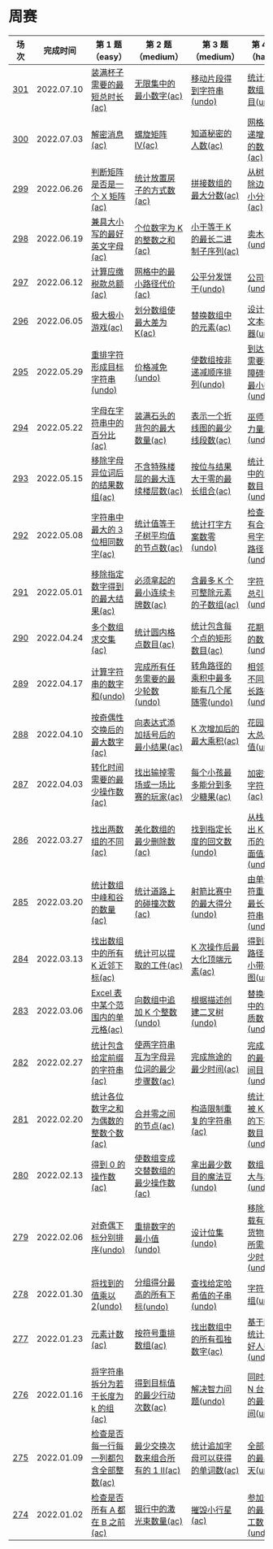 # 周赛

**场次**|**完成时间**|**第 1 题（easy）**|**第 2 题（medium）**|**第 3 题（medium）**|**第 4 题（hard）**
--------|------------|-----------|-----------|-----------|-----------
[301](./第%20301%20场周赛)|2022.07.10|[装满杯子需要的最短总时长(ac)](./第%20301%20场周赛/6112.%20装满杯子需要的最短总时长)|[无限集中的最小数字(ac)](./第%20301%20场周赛/6113.%20无限集中的最小数字)|[移动片段得到字符串(undo)](./第%20301%20场周赛/6114.%20移动片段得到字符串)|[统计理想数组的数目(undo)](./第%20301%20场周赛/6115.%20统计理想数组的数目)
[300](./第%20300%20场周赛)|2022.07.03|[解密消息(ac)](./第%20300%20场周赛/6108.%20解密消息)|[螺旋矩阵 IV(ac)](./第%20300%20场周赛/6109.%20螺旋矩阵%20IV)|[知道秘密的人数(ac)](./第%20300%20场周赛/6110.%20知道秘密的人数)|[网格图中递增路径的数目(ac)](./第%20300%20场周赛/6111.%20网格图中递增路径的数目)
[299](./第%20299%20场周赛)|2022.06.26|[判断矩阵是否是一个 X 矩阵(ac)](./第%20299%20场周赛/6100.%20判断矩阵是否是一个%20X%20矩阵)|[统计放置房子的方式数(ac)](./第%20299%20场周赛/6101.%20统计放置房子的方式数)|[拼接数组的最大分数(ac)](./第%20299%20场周赛/6102.%20拼接数组的最大分数)|[从树中删除边的最小分数(ac)](./第%20299%20场周赛/6103.%20从树中删除边的最小分数)
[298](./第%20298%20场周赛)|2022.06.19|[兼具大小写的最好英文字母(ac)](./第%20298%20场周赛/5242.%20兼具大小写的最好英文字母)|[个位数字为 K 的整数之和(ac)](./第%20298%20场周赛/5243.%20个位数字为%20K%20的整数之和)|[小于等于 K 的最长二进制子序列(ac)](./第%20298%20场周赛/5244.%20小于等于%20K%20的最长二进制子序列)|[卖木头块(undo)](./第%20298%20场周赛/5245.%20卖木头块)
[297](./第%20297%20场周赛)|2022.06.12|[计算应缴税款总额(ac)](./第%20297%20场周赛/6094.%20计算应缴税款总额)|[网格中的最小路径代价(ac)](./第%20297%20场周赛/6095.%20网格中的最小路径代价)|[公平分发饼干(undo)](./第%20297%20场周赛/6096.%20公平分发饼干)|[公司命名(undo)](./第%20297%20场周赛/6097.%20公司命名)
[296](./第%20296%20场周赛)|2022.06.05|[极大极小游戏(ac)](./第%20296%20场周赛/6090.%20极大极小游戏)|[划分数组使最大差为 K(ac)](./第%20296%20场周赛/6091.%20划分数组使最大差为%20K)|[替换数组中的元素(ac)](./第%20296%20场周赛/6092.%20替换数组中的元素)|[设计一个文本编辑器(undo)](./第%20296%20场周赛/6093.%20设计一个文本编辑器)
[295](./第%20295%20场周赛)|2022.05.29|[重排字符形成目标字符串(undo)](./第%20295%20场周赛/6078.%20重排字符形成目标字符串)|[价格减免(undo)](./第%20295%20场周赛/6079.%20价格减免)|[使数组按非递减顺序排列(undo)](./第%20295%20场周赛/6080.%20使数组按非递减顺序排列)|[到达角落需要移除障碍物的最小数目(undo)](./第%20295%20场周赛/6081.%20到达角落需要移除障碍物的最小数目)
[294](./第%20294%20场周赛)|2022.05.22|[字母在字符串中的百分比(ac)](./第%20294%20场周赛/6074.%20字母在字符串中的百分比)|[装满石头的背包的最大数量(ac)](./第%20294%20场周赛/6075.%20装满石头的背包的最大数量)|[表示一个折线图的最少线段数(ac)](./第%20294%20场周赛/6076.%20表示一个折线图的最少线段数)|[巫师的总力量和(undo)](./第%20294%20场周赛/6077.%20巫师的总力量和)
[293](./第%20293%20场周赛)|2022.05.15|[移除字母异位词后的结果数组(ac)](./第%20293%20场周赛/6063.%20移除字母异位词后的结果数组)|[不含特殊楼层的最大连续楼层数(ac)](./第%20293%20场周赛/6064.%20不含特殊楼层的最大连续楼层数)|[按位与结果大于零的最长组合(ac)](./第%20293%20场周赛/6065.%20按位与结果大于零的最长组合)|[统计区间中的整数数目(undo)](./第%20293%20场周赛/6066.%20统计区间中的整数数目)
[292](./第%20292%20场周赛)|2022.05.08|[字符串中最大的 3 位相同数字(ac)](./第%20292%20场周赛/6056.%20字符串中最大的%203%20位相同数字)|[统计值等于子树平均值的节点数(ac)](./第%20292%20场周赛/6057.%20统计值等于子树平均值的节点数)|[统计打字方案数零(undo)](./第%20292%20场周赛/6058.%20统计打字方案数零)|[检查是否有合法括号字符串路径(undo)](./第%20292%20场周赛/6059.%20检查是否有合法括号字符串路径)
[291](./第%20291%20场周赛)|2022.05.01|[移除指定数字得到的最大结果(ac)](./第%20291%20场周赛/6047.%20移除指定数字得到的最大结果)|[必须拿起的最小连续卡牌数(ac)](./第%20291%20场周赛/6048.%20必须拿起的最小连续卡牌数)|[含最多 K 个可整除元素的子数组(ac)](./第%20291%20场周赛/6049.%20含最多%20K%20个可整除元素的子数组)|[字符串的总引力(undo)](./第%20291%20场周赛/6050.%20字符串的总引力)
[290](./第%20290%20场周赛)|2022.04.24|[多个数组求交集(ac)](./第%20290%20场周赛/6041.%20多个数组求交集)|[统计圆内格点数目(ac)](./第%20290%20场周赛/6042.%20统计圆内格点数目)|[统计包含每个点的矩形数目(ac)](./第%20290%20场周赛/6043.%20统计包含每个点的矩形数目)|[花期内花的数目(undo)](./第%20290%20场周赛/6044.%20花期内花的数目)
[289](./第%20289%20场周赛)|2022.04.17|[计算字符串的数字和(undo)](./第%20289%20场周赛/6070.%20计算字符串的数字和)|[完成所有任务需要的最少轮数(undo)](./第%20289%20场周赛/6071.%20完成所有任务需要的最少轮数)|[转角路径的乘积中最多能有几个尾随零(undo)](./第%20289%20场周赛/6072.%20转角路径的乘积中最多能有几个尾随零)|[相邻字符不同的最长路径(undo)](./第%20289%20场周赛/6073.%20相邻字符不同的最长路径)
[288](./第%20288%20场周赛)|2022.04.10|[按奇偶性交换后的最大数字(ac)](./第%20288%20场周赛/6037.%20按奇偶性交换后的最大数字)|[向表达式添加括号后的最小结果(ac)](./第%20288%20场周赛/6038.%20向表达式添加括号后的最小结果)|[K 次增加后的最大乘积(ac)](./第%20288%20场周赛/6039.%20K%20次增加后的最大乘积)|[花园的最大总美丽值(undo)](./第%20288%20场周赛/6040.%20花园的最大总美丽值)
[287](./第%20287%20场周赛)|2022.04.03|[转化时间需要的最少操作数(ac)](./第%20287%20场周赛/6055.%20转化时间需要的最少操作数)|[找出输掉零场或一场比赛的玩家(ac)](./第%20287%20场周赛/6056.%20找出输掉零场或一场比赛的玩家)|[每个小孩最多能分到多少糖果(ac)](./第%20287%20场周赛/6057.%20每个小孩最多能分到多少糖果)|[加密解密字符串(ac)](./第%20287%20场周赛/6058.%20加密解密字符串)
[286](./第%20286%20场周赛)|2022.03.27|[找出两数组的不同(ac)](./第%20286%20场周赛/6031.%20找出两数组的不同)|[美化数组的最少删除数(ac)](./第%20286%20场周赛/6032.%20美化数组的最少删除数)|[找到指定长度的回文数(undo)](./第%20286%20场周赛/6033.%20找到指定长度的回文数)|[从栈中取出 K 个硬币的最大面值和(undo)](./第%20286%20场周赛/6034.%20从栈中取出%20K%20个硬币的最大面值和)
[285](./第%20285%20场周赛)|2022.03.20|[统计数组中峰和谷的数量(ac)](./第%20285%20场周赛/6027.%20统计数组中峰和谷的数量)|[统计道路上的碰撞次数(ac)](./第%20285%20场周赛/6028.%20统计道路上的碰撞次数)|[射箭比赛中的最大得分(undo)](./第%20285%20场周赛/6029.%20射箭比赛中的最大得分)|[由单个字符重复的最长子字符串(undo)](./第%20285%20场周赛/6030.%20由单个字符重复的最长子字符串图)
[284](./第%20284%20场周赛)|2022.03.13|[找出数组中的所有 K 近邻下标(ac)](./第%20284%20场周赛/6031.%20找出数组中的所有%20K%20近邻下标)|[统计可以提取的工件(ac)](./第%20284%20场周赛/6032.%20统计可以提取的工件)|[K 次操作后最大化顶端元素(ac)](./第%20284%20场周赛/6033.%20K%20次操作后最大化顶端元素)|[得到要求路径的最小带权子图(undo)](./第%20284%20场周赛/6034.%20得到要求路径的最小带权子图)
[283](./第%20283%20场周赛)|2022.03.06|[Excel 表中某个范围内的单元格(ac)](./第%20283%20场周赛/6016.%20Excel%20表中某个范围内的单元格)|[向数组中追加 K 个整数(undo)](./第%20283%20场周赛/6017.%20向数组中追加%20K%20个整数)|[根据描述创建二叉树(undo)](./第%20283%20场周赛/6018.%20根据描述创建二叉树)|[替换数组中的非互质数(undo)](./第%20283%20场周赛/6019.%20替换数组中的非互质数)
[282](./第%20282%20场周赛)|2022.02.27|[统计包含给定前缀的字符串(ac)](./第%20282%20场周赛/6008.%20统计包含给定前缀的字符串)|[使两字符串互为字母异位词的最少步骤数(ac)](./第%20282%20场周赛/6009.%20使两字符串互为字母异位词的最少步骤数)|[完成旅途的最少时间(ac)](./第%20282%20场周赛/6010.%20完成旅途的最少时间)|[完成比赛的最少时间目(undo)](./第%20282%20场周赛/6011.%20完成比赛的最少时间)
[281](./第%20281%20场周赛)|2022.02.20|[统计各位数字之和为偶数的整数个数(ac)](./第%20281%20场周赛/6012.%20统计各位数字之和为偶数的整数个数)|[合并零之间的节点(ac)](./第%20281%20场周赛/6013.%20合并零之间的节点)|[构造限制重复的字符串(ac)](./第%20281%20场周赛/6014.%20构造限制重复的字符串)|[统计可以被 K 整除的下标对数目(undo)](./第%20281%20场周赛/6015.%20统计可以被%20K%20整除的下标对数目)
[280](./第%20280%20场周赛)|2022.02.13|[得到 0 的操作数(ac)](./第%20280%20场周赛/6004.%20得到%200%20的操作数)|[使数组变成交替数组的最少操作数(ac)](./第%20280%20场周赛/6005.%20使数组变成交替数组的最少操作数)|[拿出最少数目的魔法豆(undo)](./第%20280%20场周赛/6006.%20拿出最少数目的魔法豆)|[数组的最大与和(undo)](./第%20280%20场周赛/6007.%20数组的最大与和)
[279](./第%20279%20场周赛)|2022.02.06|[对奇偶下标分别排序(undo)](./第%20279%20场周赛/6000.%20对奇偶下标分别排序)|[重排数字的最小值(undo)](./第%20279%20场周赛/6001.%20重排数字的最小值)|[设计位集(undo)](./第%20279%20场周赛/6002.%20设计位集)|[移除所有载有违禁货物车厢所需的最少时间(undo)](./第%20279%20场周赛/6003.%20移除所有载有违禁货物车厢所需的最少时间)
[278](./第%20278%20场周赛)|2022.01.30|[将找到的值乘以 2(undo)](./第%20278%20场周赛/5993.%20将找到的值乘以%202)|[分组得分最高的所有下标(undo)](./第%20278%20场周赛/5994.%20分组得分最高的所有下标)|[查找给定哈希值的子串(undo)](./第%20278%20场周赛/5995.%20查找给定哈希值的子串)|[字符串分组(undo)](./第%20278%20场周赛/5996.%20字符串分组)
[277](./第%20277%20场周赛)|2022.01.23|[元素计数(ac)](./第%20277%20场周赛/5989.%20元素计数)|[按符号重排数组(ac)](./第%20277%20场周赛/5990.%20按符号重排数组)|[找出数组中的所有孤独数字(ac)](./第%20277%20场周赛/5991.%20找出数组中的所有孤独数字)|[基于陈述统计最多好人数(undo)](./第%20277%20场周赛/5992.%20基于陈述统计最多好人数)
[276](./第%20276%20场周赛)|2022.01.16|[将字符串拆分为若干长度为 k 的组(ac)](./第%20276%20场周赛/5980.%20将字符串拆分为若干长度为%20k%20的组)|[得到目标值的最少行动次数(ac)](./第%20276%20场周赛/5981.%20得到目标值的最少行动次数)|[解决智力问题(undo)](./第%20276%20场周赛/5982.%20解决智力问题)|[同时运行 N 台电脑的最长时间(undo)](./第%20276%20场周赛/5983.%20同时运行%20N%20台电脑的最长时间)
[275](./第%20275%20场周赛)|2022.01.09|[检查是否每一行每一列都包含全部整数(ac)](./第%20275%20场周赛/5976.%20检查是否每一行每一列都包含全部整数)|[最少交换次数来组合所有的 1 II(ac)](./第%20275%20场周赛/5977.%20最少交换次数来组合所有的%201%20II)|[统计追加字母可以获得的单词数(ac)](./第%20275%20场周赛/5978.%20统计追加字母可以获得的单词数)|[全部开花的最早一天(undo)](./第%20275%20场周赛/5979.%20全部开花的最早一天)
[274](./第%20274%20场周赛)|2022.01.02|[检查是否所有 A 都在 B 之前(ac)](./第%20274%20场周赛/5967.%20检查是否所有%20A%20都在%20B%20之前)|[银行中的激光束数量(ac)](./第%20274%20场周赛/5968.%20银行中的激光束数量)|[摧毁小行星(ac)](./第%20274%20场周赛/5969.%20摧毁小行星)|[参加会议的最多员工数(undo)](./第%20274%20场周赛/5970.%20参加会议的最多员工数)
